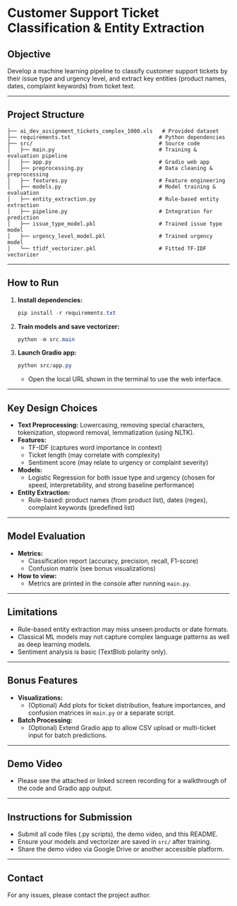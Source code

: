 # Customer Support Ticket Classification & Entity Extraction

## Objective
Develop a machine learning pipeline to classify customer support tickets by their issue type and urgency level, and extract key entities (product names, dates, complaint keywords) from ticket text.

---

## Project Structure
```
├── ai_dev_assignment_tickets_complex_1000.xls   # Provided dataset
├── requirements.txt                            # Python dependencies
├── src/                                        # Source code
│   ├── main.py                                 # Training & evaluation pipeline
│   ├── app.py                                  # Gradio web app
│   ├── preprocessing.py                        # Data cleaning & preprocessing
│   ├── features.py                             # Feature engineering
│   ├── models.py                               # Model training & evaluation
│   ├── entity_extraction.py                    # Rule-based entity extraction
│   ├── pipeline.py                             # Integration for prediction
│   ├── issue_type_model.pkl                    # Trained issue type model
│   ├── urgency_level_model.pkl                 # Trained urgency model
│   └── tfidf_vectorizer.pkl                    # Fitted TF-IDF vectorizer
```

---

## How to Run

1. **Install dependencies:**
   ```powershell
   pip install -r requirements.txt
   ```

2. **Train models and save vectorizer:**
   ```powershell
   python -m src.main
   ```

3. **Launch Gradio app:**
   ```powershell
   python src/app.py
   ```
   - Open the local URL shown in the terminal to use the web interface.

---

## Key Design Choices
- **Text Preprocessing:** Lowercasing, removing special characters, tokenization, stopword removal, lemmatization (using NLTK).
- **Features:**
  - TF-IDF (captures word importance in context)
  - Ticket length (may correlate with complexity)
  - Sentiment score (may relate to urgency or complaint severity)
- **Models:**
  - Logistic Regression for both issue type and urgency (chosen for speed, interpretability, and strong baseline performance)
- **Entity Extraction:**
  - Rule-based: product names (from product list), dates (regex), complaint keywords (predefined list)

---

## Model Evaluation
- **Metrics:**
  - Classification report (accuracy, precision, recall, F1-score)
  - Confusion matrix (see bonus visualizations)
- **How to view:**
  - Metrics are printed in the console after running `main.py`.

---

## Limitations
- Rule-based entity extraction may miss unseen products or date formats.
- Classical ML models may not capture complex language patterns as well as deep learning models.
- Sentiment analysis is basic (TextBlob polarity only).

---

## Bonus Features
- **Visualizations:**
  - (Optional) Add plots for ticket distribution, feature importances, and confusion matrices in `main.py` or a separate script.
- **Batch Processing:**
  - (Optional) Extend Gradio app to allow CSV upload or multi-ticket input for batch predictions.

---

## Demo Video
- Please see the attached or linked screen recording for a walkthrough of the code and Gradio app output.

---

## Instructions for Submission
- Submit all code files (.py scripts), the demo video, and this README.
- Ensure your models and vectorizer are saved in `src/` after training.
- Share the demo video via Google Drive or another accessible platform.

---

## Contact
For any issues, please contact the project author.
#
